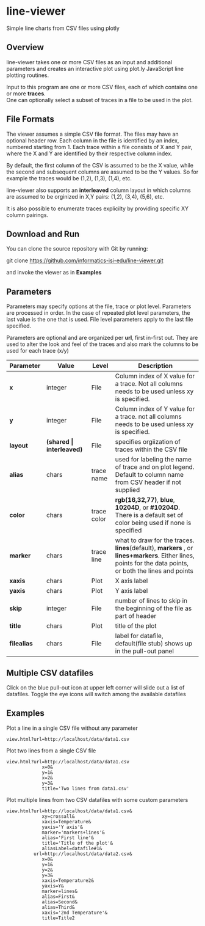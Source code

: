 # line-viewer

Simple line charts from CSV files using plotly

## Overview

line-viewer takes one or more CSV files as an input and additional parameters and creates an interactive plot using plot.ly JavaScript line plotting routines.

Input to this program are one or more CSV files, each of which contains one or more **traces**.  
One can optionally select a subset of traces in a file to be used in the plot.

## File Formats

The viewer assumes a simple CSV file format.
The files may have an optional header row. Each column in the file is identified by an index, numbered starting from 1.  Each trace within a file consists of X and Y pair, where the X and Y are identified by their respective column index.  

By default, the first column of the CSV is assumed to be the X value, while the second and subsequent columns are assumed to be the Y values.  So for example the traces would be (1,2), (1,3), (1,4), etc.

line-viewer also supports an **interleaved** column layout in which columns are assumed to be orginized in X,Y pairs:  (1,2), (3,4), (5,6), etc.

It is also possible to enumerate traces explicilty by providing specific XY column pairings.

## Download and Run 

You can clone the source repository with Git by running:

  git clone https://github.com/informatics-isi-edu/line-viewer.git

and invoke the viewer as in **Examples**
## Parameters
 
Parameters may specify options at the file, trace or plot level. Parameters are processed in order.  In the case of repeated plot level parameters, the last value is the one that is used.  File level parameters apply to the last file specified.  

Parameters are optional and are organized per **url**, first in-first out.  They are used to alter the look and feel of the traces and also mark the columns to be used for each trace (x/y)

| Parameter | Value | Level | Description |
| --- | --- | --- | --- |
| **x** | integer | File | Column index of X value for a trace. Not all columns needs to be used unless xy is specified. |
| **y** | integer | File | Column index of Y value for a trace. not all columns needs to be used unless xy is specified. |
| **layout** | **(shared \| interleaved)** | File | specifies orgiization of traces within the CSV file | 
| **alias** | chars | trace name | used for labeling the name of trace and on plot legend. Default to column name from CSV header if not supplied |
| **color** | chars | trace color| **rgb(16,32,77)**, **blue**, **10204D**, or **#10204D**. There is a default set of color being used if none is specified |
| **marker** | chars | trace line | what to draw for the traces.  **lines**(default), **markers** , or **lines+markers**. Either lines, points for the data points, or both the lines and points |
| **xaxis** | chars | Plot | X axis label |
| **yaxis** | chars | Plot | Y axis label |
| **skip** | integer | File |  number of lines to skip in the beginning of the file as part of header |
| **title** | chars | Plot | title of the plot |
| **filealias** | chars | File | label for datafile, default(file stub) shows up in the pull-out panel |

## Multiple CSV datafiles

Click on the blue pull-out icon at upper left corner will slide out a list of datafiles. Toggle the eye icons will switch among the available datafiles

## Examples

Plot a line in a single CSV file without any parameter

```
view.html?url=http://localhost/data/data1.csv

```

Plot two lines from a single CSV file

```
view.html?url=http://localhost/data/data1.csv
             x=0&
             y=1&
             x=2&
             y=3&
             title='Two lines from data1.csv'

```

Plot multiple lines from two CSV datafiles with some custom parameters

```
view.html?url=http://localhost/data/data1.csv&
             xy=crossall&
             xaxis=Temperature&
             yaxis='Y axis'&
             marker='markers+lines'&
             alias='First line'&
             title='Title of the plot'&
             aliasLabel=datafile#1&
          url=http://localhost/data/data2.csv&
             x=0&
             y=1&
             y=2&
             y=3&
             xaxis=Temperature2&
             yaxis=Y&
             marker=lines&
             alias=First&
             alias=Second&
             alias=Third&
             xaxis='2nd Temperature'&
             title=Title2
```

